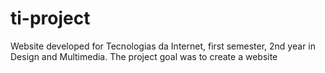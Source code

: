 # ti-project
Website developed for Tecnologias da Internet, first semester, 2nd year in Design and Multimedia. The project goal was to create a website
